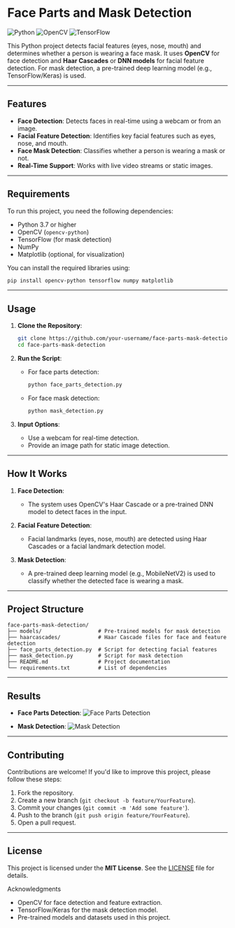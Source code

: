 
# Face Parts and Mask Detection
![Python](https://img.shields.io/badge/Python-3.7%2B-blue) 
![OpenCV](https://img.shields.io/badge/OpenCV-4.5%2B-green) 
![TensorFlow](https://img.shields.io/badge/TensorFlow-2.0%2B-orange)

This Python project detects facial features (eyes, nose, mouth) and determines whether a person is wearing a face mask. It uses **OpenCV** for face detection and **Haar Cascades** or **DNN models** for facial feature detection. For mask detection, a pre-trained deep learning model (e.g., TensorFlow/Keras) is used.

---

## Features

- **Face Detection**: Detects faces in real-time using a webcam or from an image.
- **Facial Feature Detection**: Identifies key facial features such as eyes, nose, and mouth.
- **Face Mask Detection**: Classifies whether a person is wearing a mask or not.
- **Real-Time Support**: Works with live video streams or static images.

---

## Requirements

To run this project, you need the following dependencies:

- Python 3.7 or higher
- OpenCV (`opencv-python`)
- TensorFlow (for mask detection)
- NumPy
- Matplotlib (optional, for visualization)

You can install the required libraries using:

```bash
pip install opencv-python tensorflow numpy matplotlib
```

---

## Usage

1. **Clone the Repository**:
   ```bash
   git clone https://github.com/your-username/face-parts-mask-detection.git
   cd face-parts-mask-detection
   ```

2. **Run the Script**:
   - For face parts detection:
     ```bash
     python face_parts_detection.py
     ```
   - For face mask detection:
     ```bash
     python mask_detection.py
     ```

3. **Input Options**:
   - Use a webcam for real-time detection.
   - Provide an image path for static image detection.

---

## How It Works

1. **Face Detection**:
   - The system uses OpenCV's Haar Cascade or a pre-trained DNN model to detect faces in the input.

2. **Facial Feature Detection**:
   - Facial landmarks (eyes, nose, mouth) are detected using Haar Cascades or a facial landmark detection model.

3. **Mask Detection**:
   - A pre-trained deep learning model (e.g., MobileNetV2) is used to classify whether the detected face is wearing a mask.

---

## Project Structure

```
face-parts-mask-detection/
├── models/                  # Pre-trained models for mask detection
├── haarcascades/            # Haar Cascade files for face and feature detection
├── face_parts_detection.py  # Script for detecting facial features
├── mask_detection.py        # Script for mask detection
├── README.md                # Project documentation
└── requirements.txt         # List of dependencies
```

---

## Results

- **Face Parts Detection**:
  ![Face Parts Detection](Outputs)

- **Mask Detection**:
  ![Mask Detection](Outputs)

---

## Contributing

Contributions are welcome! If you'd like to improve this project, please follow these steps:

1. Fork the repository.
2. Create a new branch (`git checkout -b feature/YourFeature`).
3. Commit your changes (`git commit -m 'Add some feature'`).
4. Push to the branch (`git push origin feature/YourFeature`).
5. Open a pull request.

---

## License

This project is licensed under the **MIT License**. See the [LICENSE](LICENSE) file for details.

 Acknowledgments
- OpenCV for face detection and feature extraction.
- TensorFlow/Keras for the mask detection model.
- Pre-trained models and datasets used in this project.
